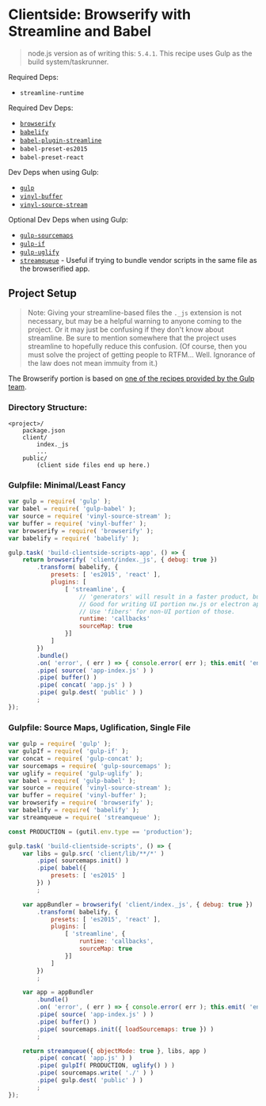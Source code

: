 Clientside: Browserify with Streamline and Babel
================================================

> node.js version as of writing this: `5.4.1`.  This recipe uses Gulp as the build system/taskrunner.

Required Deps:
- `streamline-runtime`

Required Dev Deps:
- [`browserify`](http://browserify.org/)
- [`babelify`](https://github.com/babel/babelify)
- [`babel-plugin-streamline`](https://github.com/Sage/babel-plugin-streamline)
- `babel-preset-es2015`
- `babel-preset-react`

Dev Deps when using Gulp:
- [`gulp`](http://gulpjs.com/)
- [`vinyl-buffer`](https://github.com/hughsk/vinyl-buffer)
- [`vinyl-source-stream`](https://github.com/hughsk/vinyl-source-stream)

Optional Dev Deps when using Gulp:
- [`gulp-sourcemaps`](https://github.com/floridoo/gulp-sourcemaps)
- [`gulp-if`](https://github.com/robrich/gulp-if)
- [`gulp-uglify`](https://github.com/terinjokes/gulp-uglify)
- [`streamqueue`](https://github.com/nfroidure/StreamQueue) - Useful if trying to bundle vendor scripts in the same file as the browserified app.


Project Setup
-------------

> Note: Giving your streamline-based files the `._js` extension is not necessary, but may be a helpful warning to anyone coming to the project.  Or it may just be confusing if they don't know about streamline.  Be sure to mention somewhere that the project uses streamline to hopefully reduce this confusion.  (Of course, then you must solve the project of getting people to RTFM...  Well.  Ignorance of the law does not mean immuity from it.)

The Browserify portion is based on [one of the recipes provided by the Gulp team](https://github.com/gulpjs/gulp/blob/master/docs/recipes/browserify-uglify-sourcemap.md).


### Directory Structure:

```
<project>/
	package.json
	client/
		index._js
		...
	public/
		(client side files end up here.)
```


### Gulpfile: Minimal/Least Fancy

```js
var gulp = require( 'gulp' );
var babel = require( 'gulp-babel' );
var source = require( 'vinyl-source-stream' );
var buffer = require( 'vinyl-buffer' );
var browserify = require( 'browserify' );
var babelify = require( 'babelify' );

gulp.task( 'build-clientside-scripts-app', () => {
	return browserify( 'client/index._js', { debug: true })
		.transform( babelify, {
			presets: [ 'es2015', 'react' ],
			plugins: [
				[ 'streamline', {
					// 'generators' will result in a faster product, but no support for old browsers.
					// Good for writing UI portion nw.js or electron apps.
					// Use 'fibers' for non-UI portion of those.
					runtime: 'callbacks'
					sourceMap: true
				}]
			]
		})
		.bundle()
		.on( 'error', ( err ) => { console.error( err ); this.emit( 'end' ); })
		.pipe( source( 'app-index.js' ) )
		.pipe( buffer() )
		.pipe( concat( 'app.js' ) )
		.pipe( gulp.dest( 'public' ) )
		;
});
```


### Gulpfile: Source Maps, Uglification, Single File

```js
var gulp = require( 'gulp' );
var gulpIf = require( 'gulp-if' );
var concat = require( 'gulp-concat' );
var sourcemaps = require( 'gulp-sourcemaps' );
var uglify = require( 'gulp-uglify' );
var babel = require( 'gulp-babel' );
var source = require( 'vinyl-source-stream' );
var buffer = require( 'vinyl-buffer' );
var browserify = require( 'browserify' );
var babelify = require( 'babelify' );
var streamqueue = require( 'streamqueue' );

const PRODUCTION = (gutil.env.type == 'production');

gulp.task( 'build-clientside-scripts', () => {
	var libs = gulp.src( 'client/lib/**/*' )
		.pipe( sourcemaps.init() )
		.pipe( babel({
			presets: [ 'es2015' ]
		}) )
		;

	var appBundler = browserify( 'client/index._js', { debug: true })
		.transform( babelify, {
			presets: [ 'es2015', 'react' ],
			plugins: [
				[ 'streamline', {
					runtime: 'callbacks',
					sourceMap: true
				}]
			]
		})
		;

	var app = appBundler
		.bundle()
		.on( 'error', ( err ) => { console.error( err ); this.emit( 'end' ); })
		.pipe( source( 'app-index.js' ) )
		.pipe( buffer() )
		.pipe( sourcemaps.init({ loadSourcemaps: true }) )
		;

	return streamqueue({ objectMode: true }, libs, app )
		.pipe( concat( 'app.js' ) )
		.pipe( gulpIf( PRODUCTION, uglify() ) )
		.pipe( sourcemaps.write( './' ) )
		.pipe( gulp.dest( 'public' ) )
		;
});
```
